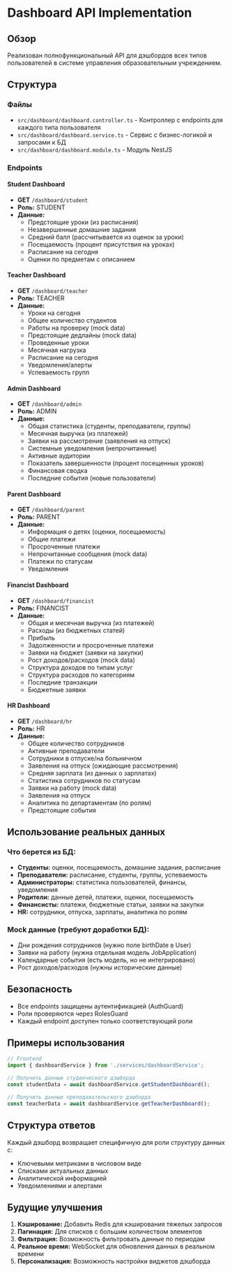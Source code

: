 # Dashboard API Implementation

## Обзор

Реализован полнофункциональный API для дэшбордов всех типов пользователей в системе управления образовательным учреждением.

## Структура

### Файлы
- `src/dashboard/dashboard.controller.ts` - Контроллер с endpoints для каждого типа пользователя
- `src/dashboard/dashboard.service.ts` - Сервис с бизнес-логикой и запросами к БД
- `src/dashboard/dashboard.module.ts` - Модуль NestJS

### Endpoints

#### Student Dashboard
- **GET** `/dashboard/student`
- **Роль:** STUDENT
- **Данные:**
  - Предстоящие уроки (из расписания)
  - Незавершенные домашние задания
  - Средний балл (рассчитывается из оценок за уроки)
  - Посещаемость (процент присутствия на уроках)
  - Расписание на сегодня
  - Оценки по предметам с описанием

#### Teacher Dashboard
- **GET** `/dashboard/teacher`
- **Роль:** TEACHER
- **Данные:**
  - Уроки на сегодня
  - Общее количество студентов
  - Работы на проверку (mock data)
  - Предстоящие дедлайны (mock data)
  - Проведенные уроки
  - Месячная нагрузка
  - Расписание на сегодня
  - Уведомления/алерты
  - Успеваемость групп

#### Admin Dashboard
- **GET** `/dashboard/admin`
- **Роль:** ADMIN
- **Данные:**
  - Общая статистика (студенты, преподаватели, группы)
  - Месячная выручка (из платежей)
  - Заявки на рассмотрение (заявления на отпуск)
  - Системные уведомления (непрочитанные)
  - Активные аудитории
  - Показатель завершенности (процент посещенных уроков)
  - Финансовая сводка
  - Последние события (новые пользователи)

#### Parent Dashboard
- **GET** `/dashboard/parent`
- **Роль:** PARENT
- **Данные:**
  - Информация о детях (оценки, посещаемость)
  - Общие платежи
  - Просроченные платежи
  - Непрочитанные сообщения (mock data)
  - Платежи по статусам
  - Уведомления

#### Financist Dashboard
- **GET** `/dashboard/financist`
- **Роль:** FINANCIST
- **Данные:**
  - Общая и месячная выручка (из платежей)
  - Расходы (из бюджетных статей)
  - Прибыль
  - Задолженности и просроченные платежи
  - Заявки на бюджет (заявки на закупки)
  - Рост доходов/расходов (mock data)
  - Структура доходов по типам услуг
  - Структура расходов по категориям
  - Последние транзакции
  - Бюджетные заявки

#### HR Dashboard
- **GET** `/dashboard/hr`
- **Роль:** HR
- **Данные:**
  - Общее количество сотрудников
  - Активные преподаватели
  - Сотрудники в отпуске/на больничном
  - Заявления на отпуск (ожидающие рассмотрения)
  - Средняя зарплата (из данных о зарплатах)
  - Статистика сотрудников по статусам
  - Заявки на работу (mock data)
  - Заявления на отпуск
  - Аналитика по департаментам (по ролям)
  - Предстоящие события

## Использование реальных данных

### Что берется из БД:
- **Студенты:** оценки, посещаемость, домашние задания, расписание
- **Преподаватели:** расписание, студенты, группы, успеваемость
- **Администраторы:** статистика пользователей, финансы, уведомления
- **Родители:** данные детей, платежи, оценки, посещаемость
- **Финансисты:** платежи, бюджетные статьи, заявки на закупки
- **HR:** сотрудники, отпуска, зарплаты, аналитика по ролям

### Mock данные (требуют доработки БД):
- Дни рождения сотрудников (нужно поле birthDate в User)
- Заявки на работу (нужна отдельная модель JobApplication)
- Календарные события (есть модель, но не интегрировано)
- Рост доходов/расходов (нужны исторические данные)

## Безопасность

- Все endpoints защищены аутентификацией (AuthGuard)
- Роли проверяются через RolesGuard
- Каждый endpoint доступен только соответствующей роли

## Примеры использования

```typescript
// Frontend
import { dashboardService } from './services/dashboardService';

// Получить данные студенческого дэшборда
const studentData = await dashboardService.getStudentDashboard();

// Получить данные преподавательского дэшборда
const teacherData = await dashboardService.getTeacherDashboard();
```

## Структура ответов

Каждый дэшборд возвращает специфичную для роли структуру данных с:
- Ключевыми метриками в числовом виде
- Списками актуальных данных
- Аналитической информацией
- Уведомлениями и алертами

## Будущие улучшения

1. **Кэширование:** Добавить Redis для кэширования тяжелых запросов
2. **Пагинация:** Для списков с большим количеством элементов
3. **Фильтрация:** Возможность фильтровать данные по периодам
4. **Реальное время:** WebSocket для обновления данных в реальном времени
5. **Персонализация:** Возможность настройки виджетов дэшборда
